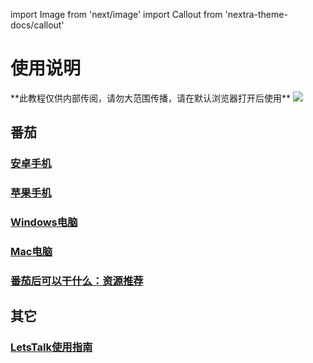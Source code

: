 import Image from 'next/image'
import Callout from 'nextra-theme-docs/callout'

# 使用说明

<Callout emoji="💡">
  **此教程仅供内部传阅，请勿大范围传播，请在默认浏览器打开后使用**
</Callout>

<Image src="/index/open_browser.png" width={120} />

## 番茄

### [安卓手机](/android)

### [苹果手机](/apple)

### [Windows电脑](/windows)

### [Mac电脑](/mac)

### [番茄后可以干什么：资源推荐](/guide)

## 其它

### [LetsTalk使用指南](/letstalk)
